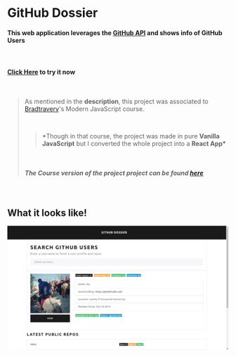 # GitHub Dossier

#### This web application leverages the [GitHub API](https://api.github.com) and shows info of GitHub Users

<br>

#### [Click Here](https://Radioactive92177.github.io/GitHub-Dossier) to try it now

<br>

> As mentioned in the **description**, this project was associated to [Bradtravery](https://github.com/bradtraversy)'s Modern JavaScript course.
> 
> <br>
> 
> > \*Though in that course, the project was made in pure **Vanilla JavaScript** but I converted the whole project into a **React App\***
> 
> <br>
> 
> ##### The Course version of the project project can be found [here](https://github.com/Radioactive92177/GitHub-Dossier/tree/TutorialVersion)

<br>

## What it looks like!
![Sample Image](src/Demo.png)